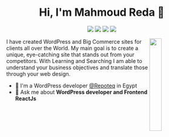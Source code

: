 
<h1 align="center">Hi, I'm Mahmoud Reda 👋</h1>
<p align="center">
    <a href="https://www.linkedin.com/in/mahmoudr19"><img src="https://img.shields.io/badge/linkedin-%230177B5?style=flat&logo=linkedin&logoColor=white"/></a>
    <a href="https://www.instagram.com/mahmoud_r19"><img src="https://img.shields.io/badge/instagram-%23E4415F?style=flat&logo=instagram&logoColor=white"/></a>
    <a href="https://twitter.com/mahmoud_r19"><img src="https://img.shields.io/badge/twitter-%231FA1F1?style=flat&logo=twitter&logoColor=white"/></a>
    <a href="https://www.youtube.com/channel/UCpnEqmPTnNpFtTxxYoM-qlg"><img src="https://img.shields.io/badge/youtube-%23FF0000?style=flat&logo=youtube&logoColor=white"/></a>
  </p>
  
  <img src="https://drive.google.com/file/d/1QPBLLHFyb2ONO_EQ3GUiItvRXBrTNjA2/view?usp=sharing" align="right" width="25%"/>

I have created WordPress and Big Commerce sites for clients all over the World. My main goal is to create a unique, eye-catching site that stands out from your competitors. With Learning and Searching I am able to understand your business objectives and translate those through your web design.

- 🔭 I'm a WordPress developer [@Repoteq](https://repoteq.com/) in Egypt
- 💬 Ask me about **WordPress developer and Frontend ReactJs**

